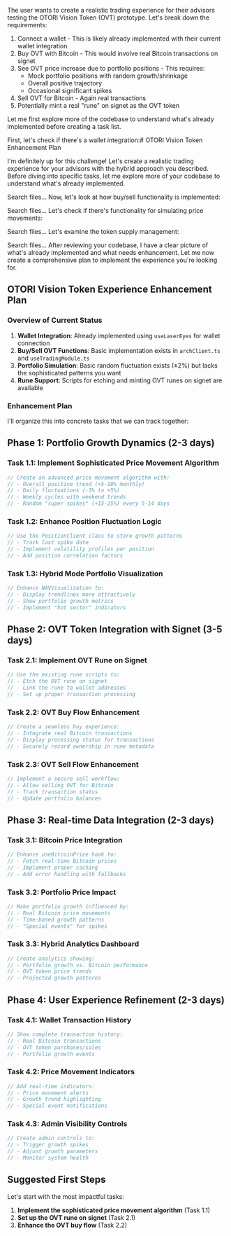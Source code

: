 <think>The user wants to create a realistic trading experience for their advisors testing the OTORI Vision Token (OVT) prototype. Let's break down the requirements:

1. Connect a wallet - This is likely already implemented with their current wallet integration
2. Buy OVT with Bitcoin - This would involve real Bitcoin transactions on signet
3. See OVT price increase due to portfolio positions - This requires:
   - Mock portfolio positions with random growth/shrinkage
   - Overall positive trajectory
   - Occasional significant spikes
4. Sell OVT for Bitcoin - Again real transactions
5. Potentially mint a real "rune" on signet as the OVT token

Let me first explore more of the codebase to understand what's already implemented before creating a task list.

First, let's check if there's a wallet integration:</think># OTORI Vision Token Enhancement Plan

I'm definitely up for this challenge! Let's create a realistic trading experience for your advisors with the hybrid approach you described. Before diving into specific tasks, let me explore more of your codebase to understand what's already implemented.

Search files...
Now, let's look at how buy/sell functionality is implemented:

Search files...
Let's check if there's functionality for simulating price movements:

Search files...
Let's examine the token supply management:

Search files...
After reviewing your codebase, I have a clear picture of what's already implemented and what needs enhancement. Let me now create a comprehensive plan to implement the experience you're looking for.

## OTORI Vision Token Experience Enhancement Plan

### Overview of Current Status

1. **Wallet Integration**: Already implemented using `useLaserEyes` for wallet connection
2. **Buy/Sell OVT Functions**: Basic implementation exists in `archClient.ts` and `useTradingModule.ts`  
3. **Portfolio Simulation**: Basic random fluctuation exists (±2%) but lacks the sophisticated patterns you want
4. **Rune Support**: Scripts for etching and minting OVT runes on signet are available

### Enhancement Plan

I'll organize this into concrete tasks that we can track together:

## Phase 1: Portfolio Growth Dynamics (2-3 days)

### Task 1.1: Implement Sophisticated Price Movement Algorithm
```javascript
// Create an advanced price movement algorithm with:
// - Overall positive trend (+5-10% monthly)
// - Daily fluctuations (-3% to +5%)
// - Weekly cycles with weekend trends
// - Random "super spikes" (+15-25%) every 5-14 days
```

### Task 1.2: Enhance Position Fluctuation Logic
```javascript
// Use the PositionClient class to store growth patterns
// - Track last spike date
// - Implement volatility profiles per position
// - Add position correlation factors
```

### Task 1.3: Hybrid Mode Portfolio Visualization
```javascript
// Enhance NAVVisualization to:
// - Display trendlines more attractively
// - Show portfolio growth metrics
// - Implement "hot sector" indicators
```

## Phase 2: OVT Token Integration with Signet (3-5 days)

### Task 2.1: Implement OVT Rune on Signet
```javascript
// Use the existing rune scripts to:
// - Etch the OVT rune on signet
// - Link the rune to wallet addresses
// - Set up proper transaction processing
```

### Task 2.2: OVT Buy Flow Enhancement
```javascript
// Create a seamless buy experience:
// - Integrate real Bitcoin transactions
// - Display processing status for transactions
// - Securely record ownership in rune metadata
```

### Task 2.3: OVT Sell Flow Enhancement
```javascript
// Implement a secure sell workflow:
// - Allow selling OVT for Bitcoin
// - Track transaction status
// - Update portfolio balances
```

## Phase 3: Real-time Data Integration (2-3 days)

### Task 3.1: Bitcoin Price Integration
```javascript
// Enhance useBitcoinPrice hook to:
// - Fetch real-time Bitcoin prices
// - Implement proper caching
// - Add error handling with fallbacks
```

### Task 3.2: Portfolio Price Impact
```javascript
// Make portfolio growth influenced by:
// - Real Bitcoin price movements
// - Time-based growth patterns
// - "Special events" for spikes
```

### Task 3.3: Hybrid Analytics Dashboard
```javascript
// Create analytics showing:
// - Portfolio growth vs. Bitcoin performance
// - OVT token price trends
// - Projected growth patterns
```

## Phase 4: User Experience Refinement (2-3 days)

### Task 4.1: Wallet Transaction History
```javascript
// Show complete transaction history:
// - Real Bitcoin transactions
// - OVT token purchases/sales
// - Portfolio growth events
```

### Task 4.2: Price Movement Indicators
```javascript
// Add real-time indicators:
// - Price movement alerts
// - Growth trend highlighting
// - Special event notifications
```

### Task 4.3: Admin Visibility Controls
```javascript
// Create admin controls to:
// - Trigger growth spikes
// - Adjust growth parameters
// - Monitor system health
```

## Suggested First Steps

Let's start with the most impactful tasks:

1. **Implement the sophisticated price movement algorithm** (Task 1.1)
2. **Set up the OVT rune on signet** (Task 2.1)
3. **Enhance the OVT buy flow** (Task 2.2)

